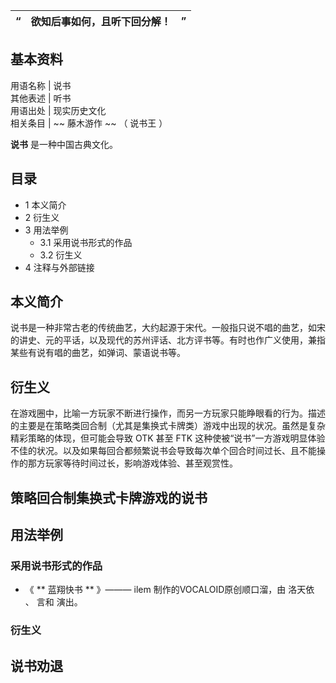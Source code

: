“  |  **欲知后事如何，且听下回分解！** |  ”   
---|---|---  
**基本资料**  
---  
用语名称  |  说书   
其他表述  |  听书   
用语出处  |  现实历史文化   
相关条目  |  ~~ 藤木游作  ~~ （  说书王  ）   
  
**说书** 是一种中国古典文化。

##  目录

  * 1  本义简介 
  * 2  衍生义 
  * 3  用法举例 
    * 3.1  采用说书形式的作品 
    * 3.2  衍生义 
  * 4  注释与外部链接 

##  本义简介

说书是一种非常古老的传统曲艺，大约起源于宋代。一般指只说不唱的曲艺，如宋的讲史、元的平话，以及现代的苏州评话、北方评书等。有时也作广义使用，兼指某些有说有唱的曲艺，如弹词、蒙语说书等。

##  衍生义

在游戏圈中，比喻一方玩家不断进行操作，而另一方玩家只能睁眼看的行为。描述的主要是在策略类回合制（尤其是集换式卡牌类）游戏中出现的状况。虽然是复杂精彩策略的体现，但可能会导致
OTK  甚至  FTK
这种使被“说书”一方游戏明显体验不佳的状况。以及如果每回合都频繁说书会导致每次单个回合时间过长、且不能操作的那方玩家等待时间过长，影响游戏体验、甚至观赏性。

策略回合制集换式卡牌游戏的说书  
---  
  
##  用法举例

###  采用说书形式的作品

  * 《 ** 蓝翔快书  ** 》———  ilem  制作的VOCALOID原创顺口溜，由  洛天依  、  言和  演出。 

###  衍生义

说书劝退  
---  
  